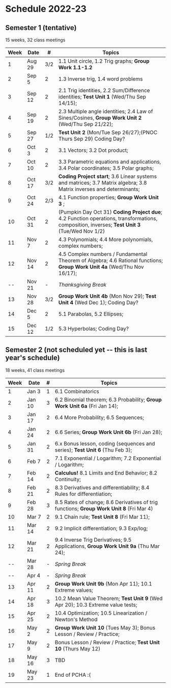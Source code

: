 # Schedule 2022-23

## Semester 1 (tentative)

15 weeks, 32 class meetings

|Week|Date  |#|Topics|
|----|------|-|------|
|1   |Aug 29|3/2|1.1 Unit circle, 1.2 Trig graphs; __Group Work 1.1-1.2__|
|2   |Sep 5 |2|1.3 Inverse trig, 1.4 word problems |
|3   |Sep 12|2|2.1 Trig identities, 2.2 Sum/Difference identities; __Test Unit 1__ (Wed/Thu Sep 14/15); |
|4   |Sep 19|2|2.3 Multiple angle identities; 2.4 Law of Sines/Cosines, __Group Work Unit 2__ (Wed/Thu Sep 21/22); |
|5   |Sep 27|1/2|__Test Unit 2__ (Mon/Tue Sep 26/27);(PNOC Thurs Sep 29) Coding Day? |
|6   |Oct 3 |2|3.1 Vectors; 3.2 Dot product; |
|7   |Oct 10|2|3.3 Parametric equations and applications, 3.4 Polar coordinates; 3.5 Polar graphs; |
|8   |Oct 17|3/2|__Coding Project start__; 3.6 Linear systems and matrices; 3.7 Matrix algebra; 3.8 Matrix inverses and determinants;|
|9   |Oct 24|2/3|4.1 Function properties; __Group Work Unit 3__ ;|
|10  |Oct 31|2|(Pumpkin Day Oct 31) __Coding Project due__; 4.2 Function operations, transformations, composition, inverses; __Test Unit 3__ (Tue/Wed Nov 1/2) |
|11  |Nov 7 |2|4.3 Polynomials; 4.4 More polynomials, complex numbers;|
|12  |Nov 14|2|4.5 Complex numbers / Fundamental Theorem of Algebra; 4.6 Rational functions; __Group Work Unit 4a__ (Wed/Thu Nov 16/17); |
|--  |Nov 21|-|_Thanksgiving Break_|
|13  |Nov 28|3/2|__Group Work Unit 4b__ (Mon Nov 29); __Test Unit 4__ (Wed Dec 1); Coding Day? |
|14  |Dec 5 |2|5.1 Parabolas, 5.2 Ellipses; |
|15  |Dec 12|1/2|5.3 Hyperbolas; Coding Day? |

## Semester 2 (not scheduled yet -- this is last year's schedule)

18 weeks, 41 class meetings

|Week|Date  |#|Topics|
|----|------|-|----------------------------------------|
|1   |Jan 3 |1|6.1 Combinatorics|
|2   |Jan 10|3|6.2 Binomial theorem; 6.3 Probability;  __Group Work Unit 6a__ (Fri Jan 14);|
|3   |Jan 17|2|6.4 More Probability; 6.5 Sequences;  |
|4   |Jan 24|2|6.6 Series; __Group Work Unit 6b__ (Fri Jan 28);|
|5   |Jan 31|2|6.x Bonus lesson, coding (sequences and series);  __Test Unit 6__ (Thu Feb 3); |
|6   |Feb 7 |2|7.1 Exponential / Logarithm; 7.2 Exponential / Logarithm; |
|7   |Feb 14|2|__Calculus!__ 8.1 Limits and End Behavior; 8.2 Continuity; |
|8   |Feb 21|2|8.3 Derivatives and differentiability; 8.4 Rules for differentiation; |
|9   |Feb 28|3|8.5 Rates of change; 8.6 Derivatives of trig functions; __Group Work Unit 8__ (Fri Mar 4) |
|10  |Mar 7 |2|9.1 Chain rule; __Test Unit 8__ (Fri Mar 11); |
|11  |Mar 14|2|9.2 Implicit differentiation; 9.3 Exp/log;  |
|12  |Mar 21|2|9.4 Inverse Trig Derivatives; 9.5 Applications, __Group Work Unit 9a__ (Thu Mar 24);|
|--  |Mar 28|-|_Spring Break_|
|--  |Apr 4 |-|_Spring Break_|
|13  |Apr 11|2| __Group Work Unit 9b__ (Mon Apr 11); 10.1 Extreme values;|
|14  |Apr 18|3|10.2 Mean Value Theorem; __Test Unit 9__ (Wed Apr 20); 10.3 Extreme value tests; |
|15  |Apr 25|2|10.4 Optimization; 10.5 Linearization / Newton's Method|
|16  |May 2 |2|__Group Work Unit 10__ (Tues May 3); Bonus Lesson / Review / Practice;|
|17  |May 9 |2|Bonus Lesson / Review / Practice; __Test Unit 10__ (Thurs May 12)|
|18  |May 16|3|TBD|
|19  |May 23|1|End of PCHA :( |

